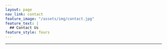 ```yaml
---
layout: page
nav_link: contact
feature_image: "/assets/img/contact.jpg"
feature_text: |
  ## Contact Us
feature_style: fours
---
```


---

